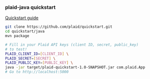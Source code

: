 ### plaid-java quickstart

[Quickstart guide](https://plaid.com/docs/quickstart)

``` bash
git clone https://github.com/plaid/quickstart.git
cd quickstart/java
mvn package

# Fill in your Plaid API keys (client ID, secret, public_key)
# to test!
PLAID_CLIENT_ID=[CLIENT_ID] \
PLAID_SECRET=[SECRET] \
PLAID_PUBLIC_KEY=[PUBLIC_KEY] \
java -jar target/plaid-quickstart-1.0-SNAPSHOT.jar com.plaid.App
# Go to http://localhost:5000
```
